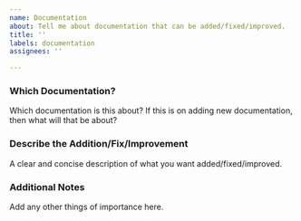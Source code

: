 ```yaml
---
name: Documentation
about: Tell me about documentation that can be added/fixed/improved.
title: ''
labels: documentation
assignees: ''

---
```


### Which Documentation?

Which documentation is this about? If this is on adding new documentation, then what will that be about?

### Describe the Addition/Fix/Improvement

A clear and concise description of what you want added/fixed/improved.

### Additional Notes

Add any other things of importance here.
